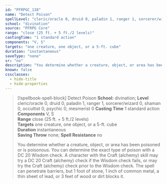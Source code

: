 ```yaml
---
id: "PFRPGC_138"
name: "Detect Poison"
spellLevel: "cleric/oracle 0, druid 0, paladin 1, ranger 1, sorcerer/wizard 0, shaman 0, occultist 0, psychic 0, mesmerist 0"
school: "divination"
source: "PFRPG Core"
range: "close (25 ft. + 5 ft./2 levels)"
castingTime: "1 standard action"
components: "V, S"
targets: "one creature, one object, or a 5-ft. cube"
duration: "instantaneous"
saveType: "none"
sr: "no"
description: "You determine whether a creature, object, or area has been poisoned or is poisonous. You can determine the exact type of poison with a DC 20 Wisdom check. A character with the Craft (alchemy) skill may try a DC 20 Craft (alchemy) check if the Wisdom check fails, or may try the Craft (alchemy) check prior to the Wisdom check. The spell can penetrate barriers, but 1 foot of stone, 1 inch of common metal, a thin sheet of lead, or 3 feet of wood or dirt blocks it."
known: false
cssclasses:
  - hide-title
  - hide-properties
---
```


> [!spellbook-spell-block] Detect Poison
> **School:** divination; **Level** cleric/oracle 0, druid 0, paladin 1, ranger 1, sorcerer/wizard 0, shaman 0, occultist 0, psychic 0, mesmerist 0
> **Casting Time** 1 standard action  
> **Components** V, S  
> **Range** close (25 ft. + 5 ft./2 levels)  
> **Targets** one creature, one object, or a 5-ft. cube  
> **Duration** instantaneous  
> **Saving Throw** none; **Spell Resistance** no
> 
> You determine whether a creature, object, or area has been poisoned or is poisonous. You can determine the exact type of poison with a DC 20 Wisdom check. A character with the Craft (alchemy) skill may try a DC 20 Craft (alchemy) check if the Wisdom check fails, or may try the Craft (alchemy) check prior to the Wisdom check. The spell can penetrate barriers, but 1 foot of stone, 1 inch of common metal, a thin sheet of lead, or 3 feet of wood or dirt blocks it.